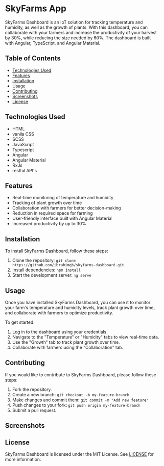 # SkyFarms App
SkyFarms Dashboard is an IoT solution for tracking temperature and humidity, as well as the growth of plants. With this dashboard, you can collaborate with your farmers and increase the productivity of your harvest by 30%, while reducing the size needed by 60%. The dashboard is built with Angular, TypeScript, and Angular Material.



## Table of Contents

- [Technologies Used](#technologies-used)
- [Features](#features)
- [Installation](#installation)
- [Usage](#usage)
- [Contributing](#contributing)
- [Screenshots](#screenshots)
- [License](#license)

## Technologies Used


- HTML
- vanila CSS
- SCSS
- JavaScript
- Typescript
- Angular
- Angular Material
- RxJs
- restful API's


## Features

- Real-time monitoring of temperature and humidity
- Tracking of plant growth over time
- Collaboration with farmers for better decision-making
- Reduction in required space for farming
- User-friendly interface built with Angular Material
- Increased productivity by up to 30%

## Installation

To install SkyFarms Dashboard, follow these steps:

1. Clone the repository: `git clone https://github.com/ibrahimgb/skyfarms-dashboard.git`
2. Install dependencies: `npm install`
3. Start the development server: `ng serve`

## Usage

Once you have installed SkyFarms Dashboard, you can use it to monitor your farm's temperature and humidity levels, track plant growth over time, and collaborate with farmers to optimize productivity.

To get started:

1. Log in to the dashboard using your credentials.
2. Navigate to the "Temperature" or "Humidity" tabs to view real-time data.
3. Use the "Growth" tab to track plant growth over time.
4. Collaborate with farmers using the "Collaboration" tab.

## Contributing

If you would like to contribute to SkyFarms Dashboard, please follow these steps:

1. Fork the repository.
2. Create a new branch: `git checkout -b my-feature-branch`
3. Make changes and commit them: `git commit -m "Add new feature"`
4. Push changes to your fork: `git push origin my-feature-branch`
5. Submit a pull request.

## Screenshots

## License

SkyFarms Dashboard is licensed under the MIT License. See [LICENSE](https://github.com/ibrahimgb/skyfarms-dashboard/blob/main/LICENSE) for more information.
